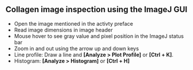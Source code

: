## Collagen image inspection using the ImageJ GUI

- Open the image mentioned in the activty preface
- Read image dimensions in image header
- Mouse hover to see gray value and pixel position in the ImageJ status bar
- Zoom in and out using the arrow up and down keys
- Line profile: Draw a line and **[Analyze > Plot Profile]** or **[Ctrl + K]**.
- Histogram: **[Analyze > Histogram]** or **[Ctrl + H]**
